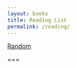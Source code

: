 ```yaml
---
layout: books
title: Reading List
permalink: /reading/
---
```


<script>
    var quotes = [
        '{% include quotes-eccl-i.html %}',
        '{% include quotes-solovyev-i.html %}'
    ];

    function random-quote-i() {
        var i = parseInt(Math.random() * quotes.length);
        location.href = quotes[i];
    }
</script>

<a href="#" onclick="random-quote-i();">Random</a>

===

<script>
    var quotes = [
        '{% include quotes-eccl-i.html %}',
        '{% include quotes-solovyev-i.html %}'
    ];

    function random-quote-i() {
        var i = parseInt(Math.random() * quotes.length);
        location.href = quotes[i];
        document.getElementById('quote-i').innerHTML = object.id;
    }
</script>
       
<p id="quote-i"></p>
